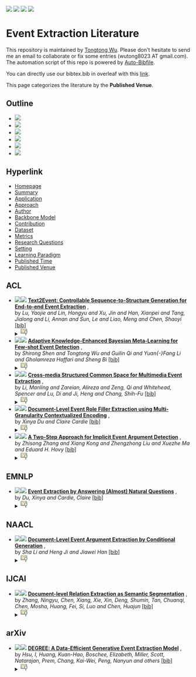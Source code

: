 [![](https://img.shields.io/badge/Awesome_Continual_Learning-yellow)](https://github.com/wutong8023/Awesome_Continual_Learning.git) [![](https://img.shields.io/badge/Awesome_Few_Shot_learning-green)](https://github.com/wutong8023/Awesome_Few_Shot_Learning.git) [![](https://img.shields.io/badge/Awesome_Information_Extraction-blue)](https://github.com/wutong8023/Awesome_Information_Extraction.git) [![](https://img.shields.io/badge/Awesome_Ideas-orange)](https://github.com/wutong8023/Awesome_Ideas.git)

# Event Extraction Literature 
This repository is maintained by [Tongtong Wu](https://wutong8023.site). Please don't hesitate to send me an email to collaborate or fix some entries (wutong8023 AT gmail.com). 
The automation script of this repo is powered by [Auto-Bibfile](https://github.com/wutong8023/Auto-Bibfile.git).

You can directly use our bibtex.bib in overleaf with this [link](https://www.overleaf.com/read/rgscdxhxbwhp).

This page categorizes the literature by the **Published Venue**.

## Outline 
- [![](https://img.shields.io/badge/Hyperlink-blue)](https://github.com/wutong8023/Text2Event/blob/main/paper_list/./README.md#hyperlink)
- [![](https://img.shields.io/badge/ACL-5-blue)](https://github.com/wutong8023/Text2Event/blob/main/paper_list/./README.md#acl)
- [![](https://img.shields.io/badge/EMNLP-1-blue)](https://github.com/wutong8023/Text2Event/blob/main/paper_list/./README.md#emnlp)
- [![](https://img.shields.io/badge/NAACL-1-blue)](https://github.com/wutong8023/Text2Event/blob/main/paper_list/./README.md#naacl)
- [![](https://img.shields.io/badge/IJCAI-1-blue)](https://github.com/wutong8023/Text2Event/blob/main/paper_list/./README.md#ijcai)
- [![](https://img.shields.io/badge/arXiv-1-blue)](https://github.com/wutong8023/Text2Event/blob/main/paper_list/./README.md#arxiv)
## Hyperlink 
- [Homepage](https://github.com/wutong8023/Text2Event/blob/main/paper_list/README.md)
-  [Summary](https://github.com/wutong8023/Text2Event/blob/main/paper_list/EE4all/./)
-  [Application](https://github.com/wutong8023/Text2Event/blob/main/paper_list/EE4all/application)
-  [Approach](https://github.com/wutong8023/Text2Event/blob/main/paper_list/EE4all/approach)
-  [Author](https://github.com/wutong8023/Text2Event/blob/main/paper_list/EE4all/author)
-  [Backbone Model](https://github.com/wutong8023/Text2Event/blob/main/paper_list/EE4all/backbone_model)
-  [Contribution](https://github.com/wutong8023/Text2Event/blob/main/paper_list/EE4all/contribution)
-  [Dataset](https://github.com/wutong8023/Text2Event/blob/main/paper_list/EE4all/dataset)
-  [Metrics](https://github.com/wutong8023/Text2Event/blob/main/paper_list/EE4all/metrics)
-  [Research Questions](https://github.com/wutong8023/Text2Event/blob/main/paper_list/EE4all/research_question)
-  [Setting](https://github.com/wutong8023/Text2Event/blob/main/paper_list/EE4all/setting)
-  [ Learning Paradigm](https://github.com/wutong8023/Text2Event/blob/main/paper_list/EE4all/supervision)
-  [Published Time](https://github.com/wutong8023/Text2Event/blob/main/paper_list/EE4all/time)
-  [Published Venue](https://github.com/wutong8023/Text2Event/blob/main/paper_list/EE4all/venue)

## ACL

- [![](https://img.shields.io/badge/ACL-2021-blue)](https://aclanthology.org/2021.acl-long.217)<a href="https://scholar.google.com.hk/scholar?q=Text2Event:+Controllable+Sequence-to-Structure+Generation+for+End-to-end+Event+Extraction"><img src="https://img.shields.io/badge/-blue.svg?&logo=google-scholar&logoColor=white" height="18" align="bottom"></a> [**Text2Event: Controllable Sequence-to-Structure Generation for End-to-end Event Extraction**](https://aclanthology.org/2021.acl-long.217) , <br> by *Lu, Yaojie  and
Lin, Hongyu  and
Xu, Jin  and
Han, Xianpei  and
Tang, Jialong  and
Li, Annan  and
Sun, Le  and
Liao, Meng  and
Chen, Shaoyi* [[bib]](https://github.com/wutong8023/Text2Event/blob/main/paper_list/./bibtex.bib#L1-L17) <br></details><details><summary><img src=https://github.com/wutong8023/Text2Event/blob/main/paper_list/scripts/svg/copy_icon.png height="20" align="bottom"></summary><pre>```lu-etal-2021-text2event```
- [![](https://img.shields.io/badge/ACL_Findings-2021-blue)](https://doi.org/10.18653/v1/2021.findings-acl.214)<a href="https://scholar.google.com.hk/scholar?q=Adaptive+Knowledge-Enhanced+Bayesian+Meta-Learning+for+Few-shot+Event+Detection"><img src="https://img.shields.io/badge/-blue.svg?&logo=google-scholar&logoColor=white" height="18" align="bottom"></a> [**Adaptive Knowledge-Enhanced Bayesian Meta-Learning for Few-shot Event
Detection**](https://doi.org/10.18653/v1/2021.findings-acl.214) , <br> by *Shirong Shen and
Tongtong Wu and
Guilin Qi and
Yuan{-}Fang Li and
Gholamreza Haffari and
Sheng Bi* [[bib]](https://github.com/wutong8023/Text2Event/blob/main/paper_list/./bibtex.bib#L56-L70) <br></details><details><summary><img src=https://github.com/wutong8023/Text2Event/blob/main/paper_list/scripts/svg/copy_icon.png height="20" align="bottom"></summary><pre>```ShenWQLHB21```
- [![](https://img.shields.io/badge/ACL-2020-blue)](https://www.aclweb.org/anthology/2020.acl-main.230)<a href="https://scholar.google.com.hk/scholar?q=Cross-media+Structured+Common+Space+for+Multimedia+Event+Extraction"><img src="https://img.shields.io/badge/-blue.svg?&logo=google-scholar&logoColor=white" height="18" align="bottom"></a> [**Cross-media Structured Common Space for Multimedia Event Extraction**](https://www.aclweb.org/anthology/2020.acl-main.230) , <br> by *Li, Manling  and
Zareian, Alireza  and
Zeng, Qi  and
Whitehead, Spencer  and
Lu, Di  and
Ji, Heng  and
Chang, Shih-Fu* [[bib]](https://github.com/wutong8023/Text2Event/blob/main/paper_list/./bibtex.bib#L29-L43) <br></details><details><summary><img src=https://github.com/wutong8023/Text2Event/blob/main/paper_list/scripts/svg/copy_icon.png height="20" align="bottom"></summary><pre>```li-etal-2020-cross```
- [![](https://img.shields.io/badge/ACL-2020-blue)](https://doi.org/10.18653/v1/2020.acl-main.714)<a href="https://scholar.google.com.hk/scholar?q=Document-Level+Event+Role+Filler+Extraction+using+Multi-Granularity+Contextualized+Encoding"><img src="https://img.shields.io/badge/-blue.svg?&logo=google-scholar&logoColor=white" height="18" align="bottom"></a> [**Document-Level Event Role Filler Extraction using Multi-Granularity
Contextualized Encoding**](https://doi.org/10.18653/v1/2020.acl-main.714) , <br> by *Xinya Du and
Claire Cardie* [[bib]](https://github.com/wutong8023/Text2Event/blob/main/paper_list/./bibtex.bib#L44-L54) <br></details><details><summary><img src=https://github.com/wutong8023/Text2Event/blob/main/paper_list/scripts/svg/copy_icon.png height="20" align="bottom"></summary><pre>```DuC20```
- [![](https://img.shields.io/badge/ACL-2020-blue)](https://doi.org/10.18653/v1/2020.acl-main.667)<a href="https://scholar.google.com.hk/scholar?q=A+Two-Step+Approach+for+Implicit+Event+Argument+Detection"><img src="https://img.shields.io/badge/-blue.svg?&logo=google-scholar&logoColor=white" height="18" align="bottom"></a> [**A Two-Step Approach for Implicit Event Argument Detection**](https://doi.org/10.18653/v1/2020.acl-main.667) , <br> by *Zhisong Zhang and
Xiang Kong and
Zhengzhong Liu and
Xuezhe Ma and
Eduard H. Hovy* [[bib]](https://github.com/wutong8023/Text2Event/blob/main/paper_list/./bibtex.bib#L91-L103) <br></details><details><summary><img src=https://github.com/wutong8023/Text2Event/blob/main/paper_list/scripts/svg/copy_icon.png height="20" align="bottom"></summary><pre>```ZhangKLMH20```
## EMNLP

- [![](https://img.shields.io/badge/EMNLP-2020-blue)](https://www.aclweb.org/anthology/2020.emnlp-main.49)<a href="https://scholar.google.com.hk/scholar?q=Event+Extraction+by+Answering+(Almost)+Natural+Questions"><img src="https://img.shields.io/badge/-blue.svg?&logo=google-scholar&logoColor=white" height="18" align="bottom"></a> [**Event Extraction by Answering (Almost) Natural Questions**](https://www.aclweb.org/anthology/2020.emnlp-main.49) , <br> by *Du, Xinya  and
Cardie, Claire* [[bib]](https://github.com/wutong8023/Text2Event/blob/main/paper_list/./bibtex.bib#L71-L80) <br></details><details><summary><img src=https://github.com/wutong8023/Text2Event/blob/main/paper_list/scripts/svg/copy_icon.png height="20" align="bottom"></summary><pre>```du-cardie-2020-event```
## NAACL

- [![](https://img.shields.io/badge/NAACL-2021-blue)](https://www.aclweb.org/anthology/2021.naacl-main.69/)<a href="https://scholar.google.com.hk/scholar?q=Document-Level+Event+Argument+Extraction+by+Conditional+Generation"><img src="https://img.shields.io/badge/-blue.svg?&logo=google-scholar&logoColor=white" height="18" align="bottom"></a> [**Document-Level Event Argument Extraction by Conditional Generation**](https://www.aclweb.org/anthology/2021.naacl-main.69/) , <br> by *Sha Li and
Heng Ji and
Jiawei Han* [[bib]](https://github.com/wutong8023/Text2Event/blob/main/paper_list/./bibtex.bib#L104-L114) <br></details><details><summary><img src=https://github.com/wutong8023/Text2Event/blob/main/paper_list/scripts/svg/copy_icon.png height="20" align="bottom"></summary><pre>```LiJH21```
## IJCAI

- [![](https://img.shields.io/badge/IJCAI-2021-blue)](https://doi.org/10.24963/ijcai.2021/551)<a href="https://scholar.google.com.hk/scholar?q=Document-level+Relation+Extraction+as+Semantic+Segmentation"><img src="https://img.shields.io/badge/-blue.svg?&logo=google-scholar&logoColor=white" height="18" align="bottom"></a> [**Document-level Relation Extraction as Semantic Segmentation**](https://doi.org/10.24963/ijcai.2021/551) , <br> by *Zhang, Ningyu, Chen, Xiang, Xie, Xin, Deng, Shumin, Tan, Chuanqi, Chen, Mosha, Huang, Fei, Si, Luo and Chen, Huajun* [[bib]](https://github.com/wutong8023/Text2Event/blob/main/paper_list/./bibtex.bib#L19-L27) <br></details><details><summary><img src=https://github.com/wutong8023/Text2Event/blob/main/paper_list/scripts/svg/copy_icon.png height="20" align="bottom"></summary><pre>```ijcai2021-551```
## arXiv

- [![](https://img.shields.io/badge/arXiv_preprint_arXiv:2108.12724-2021-blue)]()<a href="https://scholar.google.com.hk/scholar?q=DEGREE:+A+Data-Efficient+Generative+Event+Extraction+Model"><img src="https://img.shields.io/badge/-blue.svg?&logo=google-scholar&logoColor=white" height="18" align="bottom"></a> [**DEGREE: A Data-Efficient Generative Event Extraction Model**]() , <br> by *Hsu, I, Huang, Kuan-Hao, Boschee, Elizabeth, Miller, Scott, Natarajan, Prem, Chang, Kai-Wei, Peng, Nanyun and others* [[bib]](https://github.com/wutong8023/Text2Event/blob/main/paper_list/./bibtex.bib#L82-L89) <br></details><details><summary><img src=https://github.com/wutong8023/Text2Event/blob/main/paper_list/scripts/svg/copy_icon.png height="20" align="bottom"></summary><pre>```hsu2021degree```